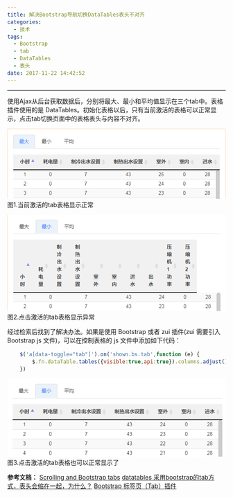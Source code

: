 ```yaml
---
title: 解决Bootstrap导航切换DataTables表头不对齐
categories:
  - 技术
tags:
  - Bootstrap
  - tab
  - DataTables
  - 表头
date: 2017-11-22 14:42:52
---
```


---
使用Ajax从后台获取数据后，分别将最大、最小和平均值显示在三个tab中。表格插件使用的是 DataTables。初始化表格以后，只有当前激活的表格可以正常显示，点击tab切换页面中的表格表头与内容不对齐。

![当前激活的tab表格显示正常](https://raw.githubusercontent.com/toypipi/graph_bed/master/image/20171122/normal.png)
图1.当前激活的tab表格显示正常
<!-- more -->
![点击激活的tab表格显示异常](https://raw.githubusercontent.com/toypipi/graph_bed/master/image/20171122/abnormal.png)
图2.点击激活的tab表格显示异常

经过检索后找到了解决办法。如果是使用 Bootstrap 或者 zui 插件(zui 需要引入Bootstrap js 文件)，可以在控制表格的 js 文件中添加如下代码：
```js
    $('a[data-toggle="tab"]').on('shown.bs.tab',function (e) {
        $.fn.dataTable.tables({visible:true,api:true}).columns.adjust();
    })
```

![点击激活的tab表格也可以正常显示了](https://raw.githubusercontent.com/toypipi/graph_bed/master/image/20171122/normalmin.png)
图3.点击激活的tab表格也可以正常显示了

**参考文档：**
[Scrolling and Bootstrap tabs](https://datatables.net/examples/api/tabs_and_scrolling.html)
[datatables 采用bootstrap的tab方式，表头会缩在一起，为什么？](https://github.com/ssy341/datatables-cn/issues/9)
[Bootstrap 标签页（Tab）插件](http://www.runoob.com/bootstrap/bootstrap-tab-plugin.html)
